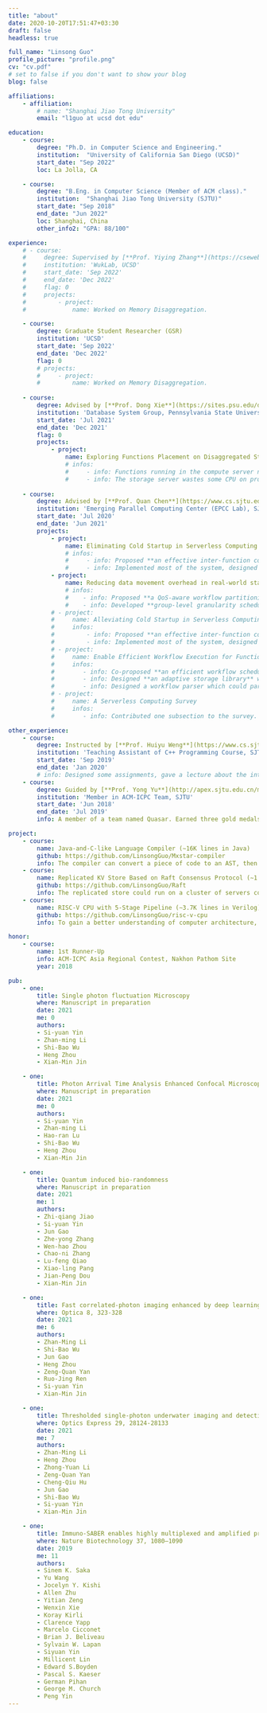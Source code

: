 ```yaml
---
title: "about"
date: 2020-10-20T17:51:47+03:30
draft: false
headless: true

full_name: "Linsong Guo"
profile_picture: "profile.png"
cv: "cv.pdf"
# set to false if you don't want to show your blog
blog: false

affiliations:
    - affiliation:
        # name: "Shanghai Jiao Tong University"
        email: "l1guo at ucsd dot edu"

education:
    - course:
        degree: "Ph.D. in Computer Science and Engineering."
        institution:  "University of California San Diego (UCSD)"
        start_date: "Sep 2022"
        loc: La Jolla, CA

    - course:
        degree: "B.Eng. in Computer Science (Member of ACM class)."
        institution:  "Shanghai Jiao Tong University (SJTU)"
        start_date: "Sep 2018"
        end_date: "Jun 2022"
        loc: Shanghai, China
        other_info2: "GPA: 88/100"

experience:
    # - course:
    #     degree: Supervised by [**Prof. Yiying Zhang**](https://cseweb.ucsd.edu/~yiying/)
    #     institution: 'WukLab, UCSD'
    #     start_date: 'Sep 2022'
    #     end_date: 'Dec 2022'
    #     flag: 0
    #     projects:
    #         - project:
    #             name: Worked on Memory Disaggregation.

    - course:
        degree: Graduate Student Researcher (GSR)
        institution: 'UCSD'
        start_date: 'Sep 2022'
        end_date: 'Dec 2022'
        flag: 0
        # projects:
        #     - project:
        #         name: Worked on Memory Disaggregation.
    
    - course:
        degree: Advised by [**Prof. Dong Xie**](https://sites.psu.edu/dongx)
        institution: 'Database System Group, Pennsylvania State University'
        start_date: 'Jul 2021'
        end_date: 'Dec 2021'
        flag: 0
        projects:
            - project:
                name: Exploring Functions Placement on Disaggregated Storage Datacenters
                # infos:
                #     - info: Functions running in the compute server need several data transmissions including *get()/put()* with the storage server, which hurts **end-to-end latency** of functions.
                #     - info: The storage server wastes some CPU on processing these *get()/put()* network requests, which hurts the **throughput** of both the compute and storage server.
                
    - course:
        degree: Advised by [**Prof. Quan Chen**](https://www.cs.sjtu.edu.cn/~chen-quan/index_EN.html)
        institution: 'Emerging Parallel Computing Center (EPCC Lab), SJTU'
        start_date: 'Jul 2020'
        end_date: 'Jun 2021'
        projects:
            - project:
                name: Eliminating Cold Startup in Serverless Computing by Sharing Containers between Functions
                # infos:
                #     - info: Proposed **an effective inter-function container sharing policy based on startup frequency**, which helped our system to alleviate 87.9% of cold startup.
                #     - info: Implemented most of the system, designed and ran experiments, especially **a large-scale evaluation in cloud environment**.
            - project:
                name: Reducing data movement overhead in real-world stateless workflows
                # infos:
                #    - info: Proposed **a QoS-aware workflow partitioning policy** that divides a workflow into several groups.
                #    - info: Developed **group-level granularity scheduling**, reducing the data transmission overhead in real-world stateless workflows by 50.1%.
            # - project:
            #     name: Alleviating Cold Startup in Serverless Computing By Safe Inter-Function Container Sharing
            #     infos:
            #         - info: Proposed **an effective inter-function container sharing policy based on startup frequency**, which helped our system to alleviate 87.9% of cold startup.
            #         - info: Implemented most of the system, designed and ran experiments, especially **a large-scale evaluation in cloud environment**.
            # - project:
            #     name: Enable Efficient Workflow Execution for Function-as-a-Service
            #     infos:
            #        - info: Co-proposed **an efficient workflow scheduling mechanism**, which mitigates the workflow scheduling and data transmission overhead by 42.7% and 50.1%.
            #        - info: Designed **an adaptive storage library** which automatically chooses the appropriate storage between local memory and remote database for user workflows.
            #        - info: Designed a workflow parser which could parse hierarchy workflows into DAGs for better scheduling workflows.
            # - project:
            #     name: A Serverless Computing Survey
            #     infos:
            #        - info: Contributed one subsection to the survey.

other_experience:
    - course:
        degree: Instructed by [**Prof. Huiyu Weng**](https://www.cs.sjtu.edu.cn/en/PeopleDetail.aspx?id=148)
        institution: 'Teaching Assistant of C++ Programming Course, SJTU'
        start_date: 'Sep 2019'
        end_date: 'Jan 2020'
        # info: Designed some assignments, gave a lecture about the introduction to C++ programming, guided a group of students in programming and algorithms, and contributed one programming problem to the final exam.
    - course:
        degree: Guided by [**Prof. Yong Yu**](http://apex.sjtu.edu.cn/members/yyu)
        institution: 'Member in ACM-ICPC Team, SJTU'
        start_date: 'Jun 2018'
        end_date: 'Jul 2019'
        info: A member of a team named Quasar. Earned three gold medals (one 1st runner-up) in ACM-ICPC Asia regional contests and one gold medal in China Collegiate Programming Contest.

project:
    - course:
        name: Java-and-C-like Language Compiler (∼16K lines in Java)
        github: https://github.com/LinsongGuo/Mxstar-compiler
        info: The compiler can convert a piece of code to an AST, then to LLVM IR, and eventually to RISC-V assembly. I enhanced the compiler’s back-end with numerous optimizations, including mem2reg, inlining, CSE(Common SubExpression Elimination), LICM(Loop Invariant Code Motion), SCCP(Sparse Condtional Constant Propagation), and so on.
    - course:
        name: Replicated KV Store Based on Raft Consensus Protocol (∼1.5K lines in C++)
        github: https://github.com/LinsongGuo/Raft
        info: The replicated store could run on a cluster of servers communicated via gRPC and support basic operations such as get and put.
    - course:
        name: RISC-V CPU with 5-Stage Pipeline (∼3.7K lines in Verilog)
        github: https://github.com/LinsongGuo/risc-v-cpu
        info: To gain a better understanding of computer architecture, I added components including d-cache, i-cache, and a branch predictor combining BTB and BHT. The CPU could run successfully on an FPGA board.

honor:
    - course:
        name: 1st Runner-Up
        info: ACM-ICPC Asia Regional Contest, Nakhon Pathom Site
        year: 2018

pub:
    - one:
        title: Single photon fluctuation Microscopy
        where: Manuscript in preparation
        date: 2021
        me: 0
        authors:
        - Si-yuan Yin
        - Zhan-ming Li
        - Shi-Bao Wu
        - Heng Zhou    
        - Xian-Min Jin

    - one:
        title: Photon Arrival Time Analysis Enhanced Confocal Microscopy
        where: Manuscript in preparation
        date: 2021 
        me: 0
        authors:
        - Si-yuan Yin
        - Zhan-ming Li
        - Hao-ran Lu
        - Shi-Bao Wu
        - Heng Zhou
        - Xian-Min Jin

    - one:
        title: Quantum induced bio-randomness
        where: Manuscript in preparation
        date: 2021
        me: 1
        authors:
        - Zhi-qiang Jiao
        - Si-yuan Yin
        - Jun Gao
        - Zhe-yong Zhang 
        - Wen-hao Zhou
        - Chao-ni Zhang 
        - Lu-feng Qiao
        - Xiao-ling Pang
        - Jian-Peng Dou
        - Xian-Min Jin

    - one:
        title: Fast correlated-photon imaging enhanced by deep learning
        where: Optica 8, 323-328
        date: 2021
        me: 6
        authors:
        - Zhan-Ming Li
        - Shi-Bao Wu
        - Jun Gao
        - Heng Zhou
        - Zeng-Quan Yan
        - Ruo-Jing Ren
        - Si-yuan Yin
        - Xian-Min Jin

    - one:
        title: Thresholded single-photon underwater imaging and detection
        where: Optics Express 29, 28124-28133
        date: 2021
        me: 7
        authors:
        - Zhan-Ming Li
        - Heng Zhou
        - Zhong-Yuan Li
        - Zeng-Quan Yan
        - Cheng-Qiu Hu
        - Jun Gao
        - Shi-Bao Wu
        - Si-yuan Yin
        - Xian-Min Jin  

    - one:
        title: Immuno-SABER enables highly multiplexed and amplified protein imaging in tissues
        where: Nature Biotechnology 37, 1080–1090
        date: 2019
        me: 11
        authors:
        - Sinem K. Saka
        - Yu Wang
        - Jocelyn Y. Kishi
        - Allen Zhu
        - Yitian Zeng
        - Wenxin Xie
        - Koray Kirli
        - Clarence Yapp
        - Marcelo Cicconet
        - Brian J. Beliveau
        - Sylvain W. Lapan
        - Siyuan Yin
        - Millicent Lin
        - Edward S.Boyden
        - Pascal S. Kaeser
        - German Pihan
        - George M. Church
        - Peng Yin
---
```


